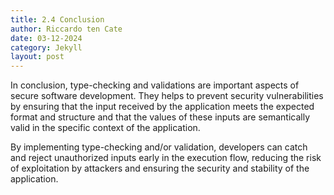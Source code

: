 ```yaml
---
title: 2.4 Conclusion
author: Riccardo ten Cate
date: 03-12-2024
category: Jekyll
layout: post
---
```


In conclusion, type-checking and validations are important aspects of secure software development. They helps to prevent security vulnerabilities by ensuring that the input received by the application meets the expected format and structure and that the values of these inputs are semantically valid in the specific context of the application.

By implementing type-checking and/or validation, developers can catch and reject unauthorized inputs early in the execution flow, reducing the risk of exploitation by attackers and ensuring the security and stability of the application.
